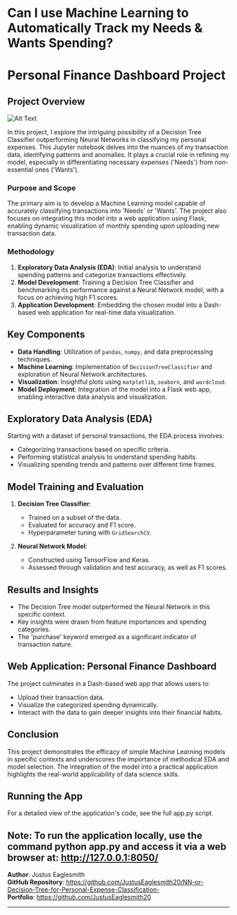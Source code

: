 # Can I use Machine Learning to Automatically Track my Needs & Wants Spending?
# Personal Finance Dashboard Project

## Project Overview

![Alt Text](assets/weekly_spending_over_time.gif)

In this project, I explore the intriguing possibility of a Decision Tree Classifier outperforming Neural Networks in classifying my personal expenses. This Jupyter notebook delves into the nuances of my transaction data, identifying patterns and anomalies. It plays a crucial role in refining my model, especially in differentiating necessary expenses ('Needs') from non-essential ones ('Wants').

### Purpose and Scope

The primary aim is to develop a Machine Learning model capable of accurately classifying transactions into 'Needs' or 'Wants'. The project also focuses on integrating this model into a web application using Flask, enabling dynamic visualization of monthly spending upon uploading new transaction data.

### Methodology

1. **Exploratory Data Analysis (EDA)**: Initial analysis to understand spending patterns and categorize transactions effectively.
2. **Model Development**: Training a Decision Tree Classifier and benchmarking its performance against a Neural Network model, with a focus on achieving high F1 scores.
3. **Application Development**: Embedding the chosen model into a Dash-based web application for real-time data visualization.

## Key Components

- **Data Handling**: Utilization of `pandas`, `numpy`, and data preprocessing techniques.
- **Machine Learning**: Implementation of `DecisionTreeClassifier` and exploration of Neural Network architectures.
- **Visualization**: Insightful plots using `matplotlib`, `seaborn`, and `wordcloud`.
- **Model Deployment**: Integration of the model into a Flask web app, enabling interactive data analysis and visualization.

## Exploratory Data Analysis (EDA)

Starting with a dataset of personal transactions, the EDA process involves:
- Categorizing transactions based on specific criteria.
- Performing statistical analysis to understand spending habits.
- Visualizing spending trends and patterns over different time frames.

## Model Training and Evaluation

1. **Decision Tree Classifier**: 
   - Trained on a subset of the data.
   - Evaluated for accuracy and F1 score.
   - Hyperparameter tuning with `GridSearchCV`.

2. **Neural Network Model**: 
   - Constructed using TensorFlow and Keras.
   - Assessed through validation and test accuracy, as well as F1 scores.

## Results and Insights

- The Decision Tree model outperformed the Neural Network in this specific context.
- Key insights were drawn from feature importances and spending categories.
- The 'purchase' keyword emerged as a significant indicator of transaction nature.

## Web Application: Personal Finance Dashboard

The project culminates in a Dash-based web app that allows users to:
- Upload their transaction data.
- Visualize the categorized spending dynamically.
- Interact with the data to gain deeper insights into their financial habits.

## Conclusion

This project demonstrates the efficacy of simple Machine Learning models in specific contexts and underscores the importance of methodical EDA and model selection. The integration of the model into a practical application highlights the real-world applicability of data science skills.

## Running the App

For a detailed view of the application's code, see the full app.py script.

Note: To run the application locally, use the command python app.py and access it via a web browser at: http://127.0.0.1:8050/
---

**Author**: Justus Eaglesmith  
**GitHub Repository**: https://github.com/JustusEaglesmith20/NN-or-Decision-Tree-for-Personal-Expense-Classification-  
**Portfolio**: https://github.com/JustusEaglesmith20

---
